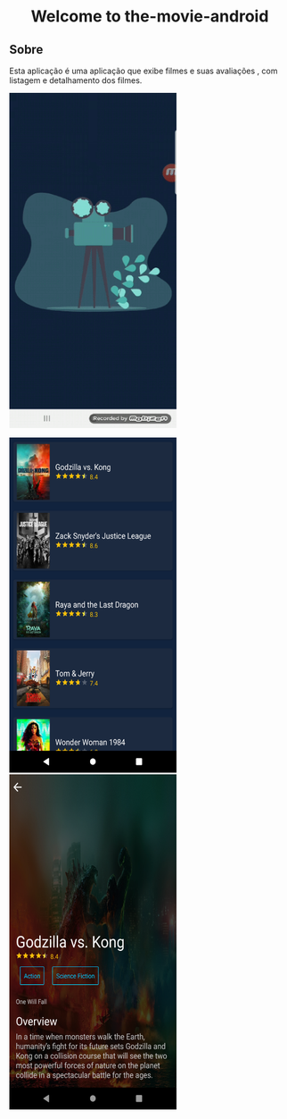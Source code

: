 # 

<h1 align="center">Welcome to the-movie-android </h1>



## Sobre 
 Esta aplicação é uma aplicação que exibe filmes e suas avaliações , com listagem e detalhamento dos filmes.


<img src="https://github.com/juninhork/the-movie-android/blob/main/assets/the_movie.gif" width="300" height="600" />

<img src="https://github.com/juninhork/the-movie-android/blob/main/assets/Screenshot_1617855166.png" width="300" height="600"> <img src="https://github.com/juninhork/the-movie-android/blob/main/assets/Screenshot_1617855159.png" width="300" height="600">



```sh

```

